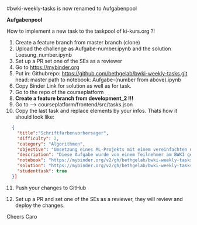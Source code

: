 #bwki-weekly-tasks is now renamed to Aufgabenpool

**Aufgabenpool** 

How to implement a new task to the taskpool of ki-kurs.org ?!
1. Create a feature branch from master branch (clone)
2. Upload the challenge as Aufgabe-number.ipynb and the solution Loesung_number.ipynb
3. Set up a PR set one of the SEs as a reviewer
4. Go to https://mybinder.org
5. Put in: Githubrepo: https://github.com/bethgelab/bwki-weekly-tasks.git head: master path to notebook: Aufgabe-(number from above).ipynb
6. Copy Binder Link for solution as well as for task.
7. Go to the repo of the courseplatform
8. **Create a feature branch from development_2 !!!**
9. Go to --> courseplatform/frontend/src/tasks.json
10. Copy the last task and replace elements by your infos. Thats how it should look like: 

```json
  {
    "title":"Schriftfarbenvorhersager",
    "difficulty": 2,
    "category": "Algorithmen",
    "objective": "Umsetzung eines ML-Projekts mit einem vereinfachten neuronalen Netz",
    "description": "Diese Aufgabe wurde von einem Teilnehmer am BWKI gestellt. Danke Christoph! In dieser Aufgabe bearbeitet ihr ein Machine Learning Projekt von Anfang bis Ende. Das heißt, ihr programmiert zunächst ein Tool zum Datensammeln und erstellt euch so einen Datensatz. Im Anschluss implementiert ihr ein vereinfachtes neuronales Netz, trainiert dieses und am Ende wertet ihr die Vorhersagen aus.",
    "notebook": "https://mybinder.org/v2/gh/bethgelab/bwki-weekly-tasks/master?filepath=%2FSchueleraufgaben%2FSchriftfarbenwahl_Aufgabe%2Faufgabe_schriftfarben_vorhersage.ipynb",
    "solution": "https://mybinder.org/v2/gh/bethgelab/bwki-weekly-tasks/master?filepath=%2FSchueleraufgaben%2FSchriftfarbenwahl_Aufgabe%2Floesung_schriftfarben_vorhersage.ipynb",
    "studenttask": true
  }]
```

11. Push your changes to GitHub

12. Set up a PR and set one of the SEs as a reviewer, they will review and deploy the changes.

Cheers 
Caro
